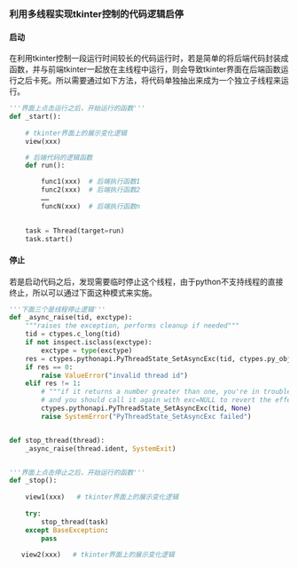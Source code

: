 ### 利用多线程实现tkinter控制的代码逻辑启停

#### 启动

在利用tkinter控制一段运行时间较长的代码运行时，若是简单的将后端代码封装成函数，并与前端tkinter一起放在主线程中运行，则会导致tkinter界面在后端函数运行之后卡死。所以需要通过如下方法，将代码单独抽出来成为一个独立子线程来运行。

```python
'''界面上点击运行之后，开始运行的函数'''
def _start():
    
    # tkinter界面上的展示变化逻辑
    view(xxx)

    # 后端代码的逻辑函数
    def run():

        func1(xxx)  # 后端执行函数1
        func2(xxx)  # 后端执行函数2
        ……
        funcN(xxx)  # 后端执行函数n

	
    task = Thread(target=run)
    task.start()
```


  
#### 停止

若是启动代码之后，发现需要临时停止这个线程，由于python不支持线程的直接终止，所以可以通过下面这种模式来实施。

```python
'''下面三个是线程停止逻辑'''
def _async_raise(tid, exctype):
    """raises the exception, performs cleanup if needed"""
    tid = ctypes.c_long(tid)
    if not inspect.isclass(exctype):
        exctype = type(exctype)
    res = ctypes.pythonapi.PyThreadState_SetAsyncExc(tid, ctypes.py_object(exctype))
    if res == 0:
        raise ValueError("invalid thread id")
    elif res != 1:
        # """if it returns a number greater than one, you're in trouble,
        # and you should call it again with exc=NULL to revert the effect"""
        ctypes.pythonapi.PyThreadState_SetAsyncExc(tid, None)
        raise SystemError("PyThreadState_SetAsyncExc failed")


def stop_thread(thread):
    _async_raise(thread.ident, SystemExit)


'''界面上点击停止之后，开始运行的函数'''
def _stop():
    
    view1(xxx)   # tkinter界面上的展示变化逻辑
    
    try:
        stop_thread(task)
    except BaseException:
        pass
    
   view2(xxx)   # tkinter界面上的展示变化逻辑
```
  
